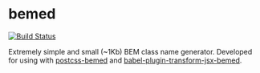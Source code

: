 # bemed

[![Build Status](https://travis-ci.org/Ximik/bemed.svg?branch=master)](https://travis-ci.org/Ximik/bemed)

Extremely simple and small (~1Kb) BEM class name generator. Developed for using with [postcss-bemed](https://github.com/Ximik/postcss-bemed) and 
[babel-plugin-transform-jsx-bemed](https://github.com/Ximik/babel-plugin-transform-jsx-bemed).
